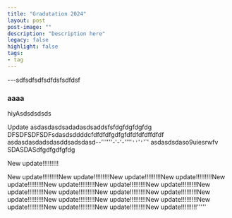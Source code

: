 ```yaml
---
title: "Gradutation 2024"
layout: post
post-image: ""
description: "Description here"
legacy: false
highlight: false
tags:
- tag
---
```


---sdfsdfsdfsdfdsfsdfdsf

### aaaa

hiyAsdsdsdsds

Update
asdasdasdsadadasdsaddsfsfdgfdgfdgfdg
DFSDFSDFSDFsdasdsddddcfdfdfdfgdfgfdfdfdfdffdfdf
asdasdasdadsdasddsadsdasd--''''''-'-'-''''`''`'`'`'`'
asdasdsdaso9uiesrwfv
SDASDASdfgdfgdfgfdg

New update!!!!!!!!!

New update!!!!!!!!!New update!!!!!!!!!New update!!!!!!!!!New update!!!!!!!!!New update!!!!!!!!!New update!!!!!!!!!New update!!!!!!!!!New update!!!!!!!!!New update!!!!!!!!!New update!!!!!!!!!New update!!!!!!!!!New update!!!!!!!!!New update!!!!!!!!!New update!!!!!!!!!New update!!!!!!!!!New update!!!!!!!!!New update!!!!!!!!!New update!!!!!!!!!New update!!!!!!!!!New update!!!!!!!!!'''''